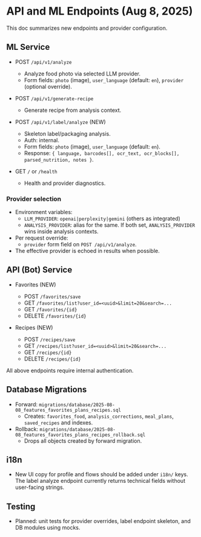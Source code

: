 # API and ML Endpoints (Aug 8, 2025)

This doc summarizes new endpoints and provider configuration.

## ML Service

- POST `/api/v1/analyze`
  - Analyze food photo via selected LLM provider.
  - Form fields: `photo` (image), `user_language` (default: `en`), `provider` (optional override).

- POST `/api/v1/generate-recipe`
  - Generate recipe from analysis context.

- POST `/api/v1/label/analyze` (NEW)
  - Skeleton label/packaging analysis.
  - Auth: internal.
  - Form fields: `photo` (image), `user_language` (default: `en`).
  - Response: `{ language, barcodes[], ocr_text, ocr_blocks[], parsed_nutrition, notes }`.

- GET `/` or `/health`
  - Health and provider diagnostics.

### Provider selection

- Environment variables:
  - `LLM_PROVIDER`: `openai|perplexity|gemini` (others as integrated)
  - `ANALYSIS_PROVIDER`: alias for the same. If both set, `ANALYSIS_PROVIDER` wins inside analysis contexts.
- Per request override:
  - `provider` form field on `POST /api/v1/analyze`.
- The effective provider is echoed in results when possible.

## API (Bot) Service

- Favorites (NEW)
  - POST `/favorites/save`
  - GET `/favorites/list?user_id=<uuid>&limit=20&search=...`
  - GET `/favorites/{id}`
  - DELETE `/favorites/{id}`

- Recipes (NEW)
  - POST `/recipes/save`
  - GET `/recipes/list?user_id=<uuid>&limit=20&search=...`
  - GET `/recipes/{id}`
  - DELETE `/recipes/{id}`

All above endpoints require internal authentication.

## Database Migrations

- Forward: `migrations/database/2025-08-08_features_favorites_plans_recipes.sql`
  - Creates: `favorites_food`, `analysis_corrections`, `meal_plans`, `saved_recipes` and indexes.
- Rollback: `migrations/database/2025-08-08_features_favorites_plans_recipes_rollback.sql`
  - Drops all objects created by forward migration.

## i18n

- New UI copy for profile and flows should be added under `i18n/` keys. The label analyze endpoint currently returns technical fields without user-facing strings.

## Testing

- Planned: unit tests for provider overrides, label endpoint skeleton, and DB modules using mocks.
